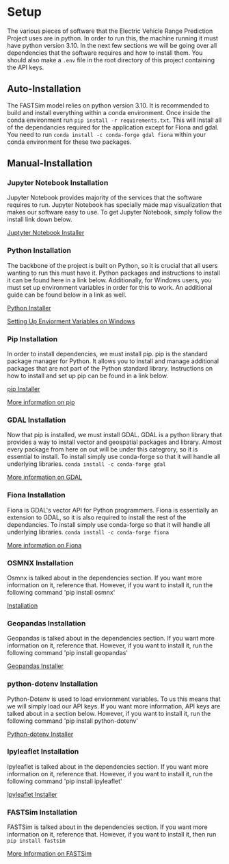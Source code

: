 # Setup
The various pieces of software that the Electric Vehicle Range Prediction Project uses are in python.  In order to run this, the machine running it must have python version 3.10.  In the next few sections we will be going over all dependencies that the software requires and how to install them. You should also make a `.env` file in the root directory of this project containing the API keys. 

## Auto-Installation
The FASTSim model relies on python version 3.10. It is recommended to build and install everything within a conda environment.
Once inside the conda environment run `pip install -r requirements.txt`. This will install all of the dependancies required for the application except for Fiona and gdal. You need to run `conda install -c conda-forge gdal fiona` within your conda environment for these two packages.

## Manual-Installation

### Jupyter Notebook Installation
Jupyter Notebook provides majority of the services that the software requires to run.  Jupyter Notebook has specially made map visualization that makes our software easy to use.  To get Jupyter Notebook, simply follow the install link down below.

[Juptyter Notebook Installer](https://jupyter.org/install.html) 

### Python Installation
The backbone of the project is built on Python, so it is crucial that all users wanting to run this must have it.  Python packages and instructions to install it can be found here in a link below.  Additionally, for Windows users, you must set up environment variables in order for this to work.  An additional guide can be found below in a link as well.

[Python Installer](https://www.python.org/downloads/)
 
[Setting Up Enviorment Variables on Windows](https://www.tutorialspoint.com/python/python_environment.htm) 

### Pip Installation
In order to install dependencies, we must install pip.  pip is the standard package manager for Python. It allows you to install and manage additional packages that are not part of the Python standard library.  Instructions on how to install and set up pip can be found in a link below.

[pip Installer](https://pip.pypa.io/en/stable/installation/)

[More information on pip](https://realpython.com/what-is-pip/) 

### GDAL Installation
Now that pip is installed, we must install GDAL.  GDAL is a python library that provides a way to install vector and geospatial packages and library.  Almost every package from here on out will be under this categrory, so it is essential to install.  To install simply use conda-forge so that it will handle all underlying libraries. `conda install -c conda-forge gdal`

[More information on GDAL](https://gdal.org) 

### Fiona Installation
Fiona is GDAL's vector API for Python programmers.  Fiona is essentially an extension to GDAL, so it is also required to install the rest of the dependancies. To install simply use conda-forge so that it will handle all underlying libraries. `conda install -c conda-forge fiona`

[More information on Fiona](https://pypi.org/project/fiona/#:~:text=Fiona%20is%20GDAL)

### OSMNX Installation
Osmnx is talked about in the dependencies section.  If you want more information on it, reference that.  However, if you want to install it, run the following command 'pip install osmnx'

[Installation](https://osmnx.readthedocs.io/en/stable/) 

### Geopandas Installation
Geopandas is talked about in the dependencies section.  If you want more information on it, reference that.  However, if you want to install it, run the following command 'pip install geopandas'

[Geopandas Installer](https://geopandas.org/getting_started/install.html) 

### python-dotenv Installation
Python-Dotenv is used to load enviornment variables.  To us this means that we will simply load our API keys.  If you want more information, API keys are talked about in a section below.  However, if you want to install it, run the following command 'pip install python-dotenv'

[Python-dotenv Installer](https://pypi.org/project/python-dotenv/) 

### Ipyleaflet Installation
Ipyleaflet is talked about in the dependencies section.  If you want more information on it, reference that.  However, if you want to install it, run the following command 'pip install ipyleaflet'

[Ipyleaflet Installer](https://ipyleaflet.readthedocs.io/en/latest/installation.html) 

### FASTSim Installation
FASTSim is talked about in the dependencies section.  If you want more information on it, reference that.  However, if you want to install it, then run `pip install fastsim`

[More Information on FASTSim](https://www.nrel.gov/transportation/data-tools.html) 

